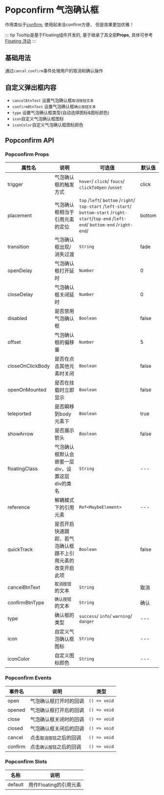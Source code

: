 # Popconfirm 气泡确认框

作用类似于[confirm](/comps/feedback/confirm/), 使用起来没confirm方便， 但是效果更加优雅！

::: tip
Tooltip是基于Floating组件开发的, 基于继承了其全部**Props**, 具体可参考[Floating 浮动](/comps/feedback/floating/)
:::

## 基础用法

通过`cancel` `confirm`事件处理用户的取消和确认操作

<demo
src="./src/basic.vue"
/>

## 自定义弹出框内容

- `cancelBtnText` 设置气泡确认框`取消按钮文本` 
- `confirmBtnText` 设置气泡确认框`确认按钮文本` 
- `type` 设置气泡确认框类型(自动选择图标&图标颜色)
- `icon`自定义气泡确认框图标
- `iconColor`自定义气泡确认框图标颜色
<demo
src="./src/dir.vue"
/>

## Popconfirm API

### Popconfirm Props

| 属性名              | 说明                                 | 可选值                                                                                                                                          | 默认值    |
|------------------|------------------------------------|----------------------------------------------------------------------------------------------------------------------------------------------|--------|
| trigger          | 气泡确认框的触发方式                         | `hover`/ `click`/ `foucs`/ `clickToOpen` /`unset`                                                                                            | click  |
| placement        | 气泡确认框相当于引用元素的定位                    | `top` /`left`/ `bottom` /`right`/ `top-start` /`left-start`/ `bottom-start` /`right-start`/`top-end` /`left-end`/ `bottom-end` /`right-end`/ | bottom |
| transition       | 气泡确认框出现/消失过渡                        | `String`                                                                                                                                     | fade   |
| openDelay        | 气泡确认框打开延时                           | `Number`                                                                                                                                     | 0      |
| closeDelay       | 气泡确认框关闭延时                           | `Number`                                                                                                                                     | 0      |
| disabled         | 是否禁用气泡确认框                          | `Boolean`                                                                                                                                    | false  |
| offset           | 气泡确认框的偏移量                           | `Number`                                                                                                                                     | 5      |
| closeOnClickBody | 是否在点击其他元素时关闭                       | `Boolean`                                                                                                                                    | false  |
| openOnMounted    | 是否在挂载时立即显示                         | `Boolean`                                                                                                                                    | false  |
| teleported       | 是否瞬移到body元素下                       | `Boolean`                                                                                                                                    | true   |
| showArrow        | 是否展示箭头                             | `Boolean`                                                                                                                                    | false  |
| floatingClass    | 气泡确认框默认会嵌套一层div，设置这层div的类名    | `String`                                                                                                                                     | ---    |
| reference        | 解耦模式下的引用元素                         | `Ref<MaybeElement>`                                                                                                                          | ---    |
| quickTrack       | 是否开启快速跟踪，若气泡确认框跟不上引用元素的改变开启此项 | `Boolean`                                                                                                                                    | false  |
| cancelBtnText    | `取消按钮`的文本                          | `String`                                                                                                                                     | 取消     |
| confirmBtnType   | `确认按钮`的文本                          | `String`                                                                                                                                     | 确认     |
| type             | 确认框的类型                             | `success`/ `info`/ `warning`/ `danger`                                                                                                       | ---    |
| icon             | 自定义气泡确认框图标                         | `String`                                                                                                                                     | ---    |
| iconColor        | 自定义图标颜色                            | `String`                                                                                                                                     | ---    |

### Popconfirm  Events

| 事件名     | 说明            | 类型           |
|---------|---------------|--------------|
| open    | 气泡确认框打开时的回调    | `() => void` |
| opened  | 气泡确认框打开后的回调    | `() => void` |
| close   | 气泡确认框关闭时的回调    | `() => void` |
| closed  | 气泡确认框关闭后的回调    | `() => void` |
| cancel  | 点击`取消按钮`之后的回调 | `() => void` |
| confirm | 点击`确认按钮`之后的回调 | `() => void` |

### Popconfirm Slots

| 名称      | 说明              |
|---------|-----------------|
| default | 用作Floating的引用元素 |

